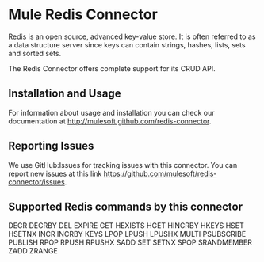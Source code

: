 Mule Redis Connector
=======================

[Redis](http://redis.io/) is an open source, advanced key-value store. 
It is often referred to as a data structure server since keys can contain strings, hashes, lists, sets and sorted sets.

The Redis Connector offers complete support for its CRUD API. 

Installation and Usage
----------------------

For information about usage and installation you can check our documentation at http://mulesoft.github.com/redis-connector.

Reporting Issues
----------------

We use GitHub:Issues for tracking issues with this connector. You can report new issues at this link https://github.com/mulesoft/redis-connector/issues.

Supported Redis commands by this connector
------------------------------------------

DECR
DECRBY
DEL
EXPIRE
GET
HEXISTS
HGET
HINCRBY
HKEYS
HSET
HSETNX
INCR
INCRBY
KEYS
LPOP
LPUSH
LPUSHX
MULTI
PSUBSCRIBE
PUBLISH
RPOP
RPUSH
RPUSHX
SADD
SET
SETNX
SPOP
SRANDMEMBER
ZADD
ZRANGE
